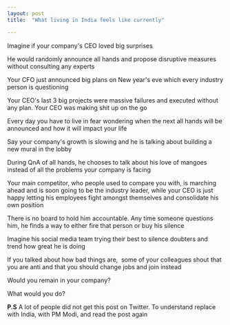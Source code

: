 ```yaml
---
layout: post
title:  "What living in India feels like currently"

---
```


Imagine if your company's CEO loved big surprises

He would randomly announce all hands and propose disruptive measures without consulting any experts

Your CFO just announced big plans on New year's eve which every industry person is questioning

Your CEO's last 3 big projects were massive failures and executed without any plan. Your CEO was making shit up on the go

Every day you have to live in fear wondering when the next all hands will be announced and how it will impact your life

Say your company's growth is slowing and he is talking about building a new mural in the lobby

During QnA of all hands, he chooses to talk about his love of mangoes instead of all the problems your company is facing

Your main competitor, who people used to compare you with, is marching ahead and is soon going to be the industry leader, while your CEO is just happy letting his employees fight amongst themselves and consolidate his own position

There is no board to hold him accountable. Any time someone questions him, he finds a way to either fire that person or buy his silence

Imagine his social media team trying their best to silence doubters and trend how great he is doing

If you talked about how bad things are,  some of your colleagues shout that you are anti <insert name of your company> and that you should change jobs and join <insert another company which is far shittier> instead

Would you remain in your company?

What would you do?

**P.S** A lot of people did not get this post on Twitter. To understand replace <your company> with India, <CEO> with PM Modi, and read the post again

